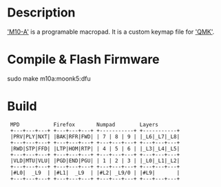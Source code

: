 # Description

['M10-A'](https://rama.works/m10-a/) is a programable macropad.
It is a custom keymap file for ['QMK'](https://github.com/qmk/qmk_firmware).  

# Compile & Flash Firmware

sudo make m10a:moonk5:dfu


# Build

     MPD           Firefox       Numpad        Layers
     +---+---+---+ +---+---+---+ +-----------+ +-----------+
     |PRV|PLY|NXT| |BAK|RFR|FWD| | 7 | 8 | 9 | |_L6|_L7|_L8|
     +---+---+---+ +---+---+---+ +---+---+---+ +---+---+---+
     |RWD|STP|FFD| |LTP|HOM|RTP| | 4 | 5 | 6 | |_L3|_L4|_L5|
     +---+---+---+ +---+---+---+ +---+---+---+ +---+---+---+
     |VLD|MTU|VLU| |PGD|END|PGU| | 1 | 2 | 3 | |_L0|_L1|_L2|
     +---+---+---+ +---+---+---+ +---+---+---+ +---+---+---+
     |#L0|  _L9  | |#L1|  _L9  | |#L2| _L9/0 | |#L9|       |
     +---+---+---+ +---+---+---+ +---+---+---+ +---+---+---+
